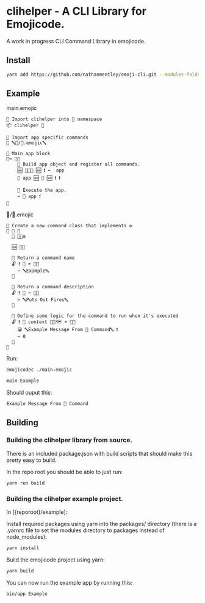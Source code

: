 # clihelper - A CLI Library for Emojicode.

A work in progress CLI Command Library in emojicode.

## Install

```bash
yarn add https://github.com/nathanmentley/emoji-cli.git --modules-folder packages
```

## Example

main.emojic
```emojicode
💭 Import clihelper into 🐍 namespace
📦 clihelper 🐍

💭 Import app specific commands
📜 🔤👑/🚒.emojic🔤

💭 Main app block 
🏁➡️ 🔢🍇
    💭 Build app object and register all commands.
    🆕 🔶🐍🚂 🆕 ❗️ ➡️  app
    🔗 app 🆕 🚒 🆕 ❗️ ❗️

    💭 Execute the app.
    ↩️ 🏃 app ❗️
🍉
```

👑/🚒.emojic
```emojicode
💭 Create a new command class that implements ⚙
🐇 🚒 🍇
  🐊 🔶🐍⚙
  
  🆕 🍇🍉

  💭 Return a command name
  🔓 ❗️ 📛 ➡️ 🔡🍇
    ↩️ 🔤Example🔤
  🍉

  💭 Return a command description
  🔓 ❗️ 💬 ➡️ 🔡🍇
    ↩️ 🔤Puts Out Fires🔤
  🍉

  💭 Define some logic for the command to run when it's executed
  🔓 ❗️ 🏃 context 🔶🐍🗺 ➡️ 🔢🍇
    😀 🔤Example Message From 🚒 Command🔤 ❗️
    ↩️ 0
  🍉
🍉
```

Run:
```bash
emojicodec ./main.emojic
```
```bash
main Example
```

Should ouput this:
```bash
Example Message From 🚒 Command
```

## Building

### Building the clihelper library from source.
There is an included package.json with build scripts that should make this pretty easy to build.

In the repo root you should be able to just run:
```bash
yarn run build
```

### Building the clihelper example project.

In [{reporoot}/example]: 

Install required packages using yarn into the packages/ directory (there is a .yarnrc file to set the modules directory to packages instead of node_modules):
```bash
yarn install
```

Build the emojicode project using yarn:
```bash
yarn build
```

You can now run the example app by running this:
```bash
bin/app Example
```
